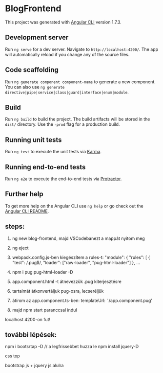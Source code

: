 # BlogFrontend

This project was generated with [Angular CLI](https://github.com/angular/angular-cli) version 1.7.3.

## Development server

Run `ng serve` for a dev server. Navigate to `http://localhost:4200/`. The app will automatically reload if you change any of the source files.

## Code scaffolding

Run `ng generate component component-name` to generate a new component. You can also use `ng generate directive|pipe|service|class|guard|interface|enum|module`.

## Build

Run `ng build` to build the project. The build artifacts will be stored in the `dist/` directory. Use the `-prod` flag for a production build.

## Running unit tests

Run `ng test` to execute the unit tests via [Karma](https://karma-runner.github.io).

## Running end-to-end tests

Run `ng e2e` to execute the end-to-end tests via [Protractor](http://www.protractortest.org/).

## Further help

To get more help on the Angular CLI use `ng help` or go check out the [Angular CLI README](https://github.com/angular/angular-cli/blob/master/README.md).


## steps:
1. ng new blog-frontend, majd VSCodebanezt a mappát nyitom meg

2. ng eject

3. webpack.config.js-ben kiegészítem a rules-t:
  "module": {
    "rules": [
      {
        "test": /\.pug$/,
        "loader": ["raw-loader", "pug-html-loader"]
      },
      ...

4. npm i pug pug-html-loader -D

5. app.component.html -t átnevezzük .pug kiterjesztésre

6. tartalmát átkonvertáljuk pug-osra, lecseréljük

7. átírom az app.component.ts-ben:
    templateUrl: './app.component.pug'

8. majd npm start paranccsal indul

localhost 4200-on fut!

## további lépések:
npm i bootsrtap -D // a legfrissebbet huzza le
npm install jquery-D


css top
<link rel="stylesheet" href="node_modules/bootstrap/dist/css/bootstrap.min.css" crossorigin="anonymous">



bootstrap js + jquery js alulra

<script src="\node_modules\jquery\dist\jquery.min.js"></script>
  
<script src="\node_modules\bootstrap\dist\js\bootstrap.min.js"></script>